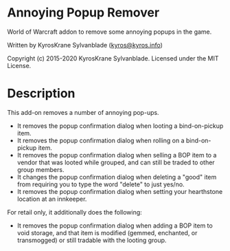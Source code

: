 # Annoying Popup Remover
World of Warcraft addon to remove some annoying popups in the game.

Written by KyrosKrane Sylvanblade (kyros@kyros.info)

Copyright (c) 2015-2020 KyrosKrane Sylvanblade. Licensed under the MIT License.

# Description
This add-on removes a number of annoying pop-ups.
*	It removes the popup confirmation dialog when looting a bind-on-pickup item.
*	It removes the popup confirmation dialog when rolling on a bind-on-pickup item.
*	It removes the popup confirmation dialog when selling a BOP item to a vendor that was looted while grouped, and can still be traded to other group members.
*	It changes the popup confirmation dialog when deleting a "good" item from requiring you to type the word "delete" to just yes/no.
*	It removes the popup confirmation dialog when setting your hearthstone location at an innkeeper.

For retail only, it additionally does the following:
*	It removes the popup confirmation dialog when adding a BOP item to void storage, and that item is modified (gemmed, enchanted, or transmogged) or still tradable with the looting group.
